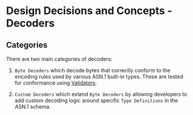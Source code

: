 # Design Decisions and Concepts - Decoders

## Categories

There are two main categories of decoders:

1. `Byte Decoders` which decode bytes that correctly conform to the encoding
   rules used by various ASN.1 built-in types. These are tested for conformance
   using [Validators][].

2. `Custom Decoders` which extend `Byte Decoders` by allowing developers
   to add custom decoding logic around specific `Type Definitions` in the
   ASN.1 schema.


[validators]:     validators.md
